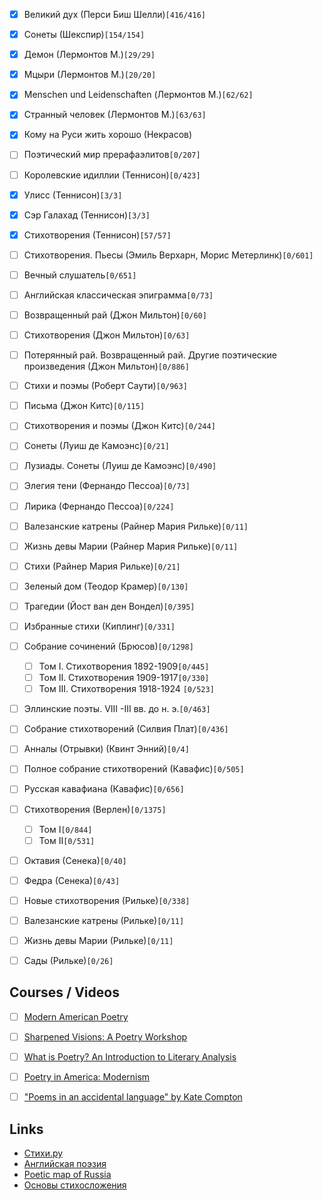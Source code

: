 - [x] Великий дух (Перси Биш Шелли)`[416/416]`
- [x] Сонеты (Шекспир)`[154/154]`
- [x] Демон (Лермонтов М.)`[29/29]`
- [x] Мцыри (Лермонтов М.)`[20/20]`
- [x] Menschen und Leidenschaften (Лермонтов М.)`[62/62]`
- [x] Странный человек (Лермонтов М.)`[63/63]`
- [x] Кому на Руси жить хорошо (Некрасов)
- [ ] Поэтический мир прерафаэлитов`[0/207]`
- [ ] Королевские идиллии (Теннисон)`[0/423]`
- [x] Улисс (Теннисон)`[3/3]`
- [x] Сэр Галахад (Теннисон)`[3/3]`
- [x] Стихотворения (Теннисон)`[57/57]`
- [ ] Стихотворения. Пьесы (Эмиль Верхарн, Морис Метерлинк)`[0/601]`
- [ ] Вечный слушатель`[0/651]`
- [ ] Английская классическая эпиграмма`[0/73]`
- [ ] Возвращенный рай (Джон Мильтон)`[0/60]`
- [ ] Стихотворения (Джон Мильтон)`[0/63]`
- [ ] Потерянный рай. Возвращенный рай. Другие поэтические произведения (Джон Мильтон)`[0/886]`
- [ ] Стихи и поэмы (Роберт Саути)`[0/963]`
- [ ] Письма (Джон Китс)`[0/115]`
- [ ] Стихотворения и поэмы (Джон Китс)`[0/244]`
- [ ] Сонеты (Луиш де Камоэнс)`[0/21]`
- [ ] Лузиады. Сонеты (Луиш де Камоэнс)`[0/490]`
- [ ] Элегия тени (Фернандо Пессоа)`[0/73]`
- [ ] Лирика (Фернандо Пессоа)`[0/224]`
- [ ] Валезанские катрены (Райнер Мария Рильке)`[0/11]`
- [ ] Жизнь девы Марии (Райнер Мария Рильке)`[0/11]`
- [ ] Стихи (Райнер Мария Рильке)`[0/21]`
- [ ] Зеленый дом (Теодор Крамер)`[0/130]`
- [ ] Трагедии (Йост ван ден Вондел)`[0/395]`
- [ ] Избранные стихи (Киплинг)`[0/331]`
- [ ] Собрание сочинений (Брюсов)`[0/1298]`
  - [ ] Том I. Стихотворения 1892-1909`[0/445]`
  - [ ] Том II. Стихотворения 1909-1917`[0/330]`
  - [ ] Том III. Стихотворения 1918-1924 `[0/523]`
- [ ] Эллинские поэты. VIII -III вв. до н. э.`[0/463]`
- [ ] Собрание стихотворений (Силвия Плат)`[0/436]`
- [ ] Анналы (Отрывки) (Квинт Энний)`[0/4]`
- [ ] Полное собрание стихотворений (Кавафис)`[0/505]`
- [ ] Русская кавафиана (Кавафис)`[0/656]`
- [ ] Стихотворения (Верлен)`[0/1375]`
  - [ ] Том I`[0/844]`
  - [ ] Том II`[0/531]`
- [ ] Октавия (Сенека)`[0/40]`
- [ ] Федра (Сенека)`[0/43]`
- [ ] Новые стихотворения (Рильке)`[0/338]`
- [ ] Валезанские катрены (Рильке)`[0/11]`
- [ ] Жизнь девы Марии (Рильке)`[0/11]`
- [ ] Сады (Рильке)`[0/26]`


## Courses / Videos

- [ ] [Modern American Poetry](https://www.coursera.org/learn/modern-american-poetry)
- [ ] [Sharpened Visions: A Poetry Workshop](https://www.coursera.org/learn/poetry-workshop)
- [ ] [What is Poetry? An Introduction to Literary Analysis](https://www.edx.org/course/what-is-poetry?index=product&queryID=431f7689f93aca35552fbf38e3caad2e&position=6)
- [ ] [Poetry in America: Modernism](https://www.edx.org/course/poetry-in-america-modernism?index=product&queryID=431f7689f93aca35552fbf38e3caad2e&position=9)
- [ ] ["Poems in an accidental language" by Kate Compton](https://youtu.be/NlClzGbemu8)


## Links

- [Стихи.ру](https://stihi.ru/)
- [Английская поэзия](http://eng-poetry.ru/index.php)
- [Poetic map of Russia](https://www.labirint.ru/poets/)
- [Основы стихосложения](https://ru-stixoplet.livejournal.com/3002955.html)
